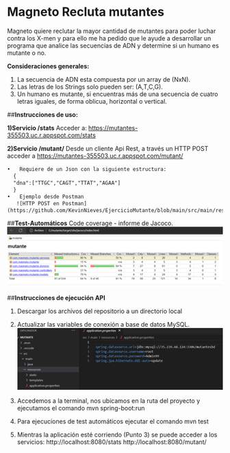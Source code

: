 # Magneto Recluta mutantes

Magneto quiere reclutar la mayor cantidad de mutantes para poder luchar contra los X-men y para ello me ha pedido que le ayude a desarrollar un programa que analice las secuencias de ADN y determine si un humano es mutante o no. 

**Consideraciones generales:**
1)	La secuencia de ADN esta compuesta por un array de (NxN).
2)	Las letras de los Strings solo pueden ser: (A,T,C,G).
3)	Un humano es mutante, si encuentras más de una secuencia de cuatro letras iguales, de forma oblicua, horizontal o vertical.

##**Instrucciones de uso:**

**1)Servicio /stats**
    Acceder a: https://mutantes-355503.uc.r.appspot.com/stats  
    
**2)Servicio /mutant/**
    Desde un cliente Api Rest, a través un HTTP POST acceder  a https://mutantes-355503.uc.r.appspot.com/mutant/

    •	Requiere de un Json con la siguiente estructura:
      {
      "dna":["TTGC","CAGT","TTAT","AGAA"]
      }
    •	Ejemplo desde Postman
       ![HTTP POST en Postman](https://github.com/KevinNieves/EjercicioMutante/blob/main/src/main/resources/img/Postman.png)

##**Test-Automáticos**
Code coverage - informe de Jacoco.
![Informe Jacoco](https://github.com/KevinNieves/EjercicioMutante/blob/main/src/main/resources/img/informe_jacoco.png)

##**Instrucciones de ejecución API**
1)	Descargar los archivos del repositorio a un directorio local 
2)	Actualizar las variables de conexión a base de datos MySQL.
    ![Parametros BD MySQL](https://github.com/KevinNieves/EjercicioMutante/blob/main/src/main/resources/img/BD.png)

3)	Accedemos a la terminal, nos ubicamos en la ruta del proyecto y ejecutamos el comando mvn spring-boot:run
4)	Para ejecuciones de test automáticos ejecutar el comando mvn test
5)	Mientras la aplicación esté corriendo (Punto 3) se puede acceder a los servicios:
    http://localhost:8080/stats
    http://localhost:8080/mutant/


